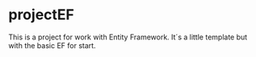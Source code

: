 # projectEF
This is a project for work with Entity Framework. It´s a little template but with the basic EF for start.
